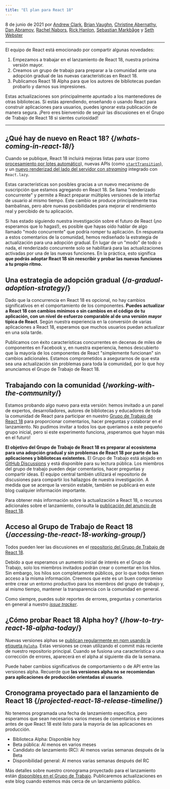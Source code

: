 ```yaml
---
title: "El plan para React 18"
---
```


8 de junio de 2021 por [Andrew Clark](https://twitter.com/acdlite), [Brian Vaughn](https://github.com/bvaughn), [Christine Abernathy](https://twitter.com/abernathyca), [Dan Abramov](https://twitter.com/dan_abramov), [Rachel Nabors](https://twitter.com/rachelnabors), [Rick Hanlon](https://twitter.com/rickhanlonii), [Sebastian Markbåge](https://twitter.com/sebmarkbage) y [Seth Webster](https://twitter.com/sethwebster)

---

<Intro>

El equipo de React está emocionado por compartir algunas novedades:

1. Empezamos a trabajar en el lanzamiento de React 18, nuestra próxima versión mayor.
2. Creamos un grupo de trabajo para preparar a la comunidad ante una adopción gradual de las nuevas características en React 18.
3. Publicamos React 18 Alpha para que los autores de bibliotecas puedan probarlo y darnos sus impresiones.

Estas actualizaciones son principalmente apuntado a los mantenedores de otras bibliotecas. Si estás aprendiendo, enseñando o usando React para construir aplicaciones para usuarios, puedes ignorar esta publicación de manera segura. ¡Pero eres bienvenido de seguir las discusiones en el Grupo de Trabajo de React 18 si sientes curiosidad!

---

</Intro>

## ¿Qué hay de nuevo en React 18? {/*whats-coming-in-react-18*/}

Cuando se publique, React 18 incluirá mejoras listas para usar (como [procesamiento por lotes automático](https://github.com/reactwg/react-18/discussions/21)), nuevas APIs (como [`startTransition`](https://github.com/reactwg/react-18/discussions/41)), y un [nuevo renderizad del lado del servidor con *streaming*](https://github.com/reactwg/react-18/discussions/37) integrado con `React.lazy`.

Estas características son posibles gracias a un nuevo mecanismo de suscripción que estamos agregando en React 18. Se llama "renderizado concurrente" y permite a React preparar múltiples versiones de la interfaz de usuario al mismo tiempo. Este cambio se produce principalmente tras bambalinas, pero abre nuevas posibilidades para mejorar el rendimiento real y percibido de tu aplicación.

Si has estado siguiendo nuestra investigación sobre el futuro de React (¡no esperamos que lo hagas!), es posible que hayas oído hablar de algo llamado "modo concurrente" que podría romper tu aplicación. En respuesta a estos comentarios de la comunidad, hemos rediseñado la estrategia de actualización para una adopción gradual. En lugar de un "modo" de todo o nada, el renderizado concurrente solo se habilitará para las actualizaciones activadas por una de las nuevas funciones. En la práctica, esto significa **que podrás adoptar React 18 sin reescribir y probar las nuevas funciones a tu propio ritmo.**

## Una estrategia de adopción gradual {/*a-gradual-adoption-strategy*/}

Dado que la concurrencia en React 18 es opcional, no hay cambios significativos en el comportamiento de los componentes. **Puedes actualizar a React 18 con cambios mínimos o sin cambios en el código de tu aplicación, con un nivel de esfuerzo comparable al de una versión mayor típica de React**. Según nuestra experiencia en la conversión de varias aplicaciones a React 18, esperamos que muchos usuarios puedan actualizar en una sola tarde.

Publicamos con éxito características concurrentes en decenas de miles de componentes en Facebook y, en nuestra experiencia, hemos descubierto que la mayoría de los componentes de React "simplemente funcionan" sin cambios adicionales. Estamos comprometidos a asegurarnos de que esta sea una actualización sin problemas para toda la comunidad, por lo que hoy anunciamos el Grupo de Trabajo de React 18.

## Trabajando con la comunidad {/*working-with-the-community*/}

Estamos probando algo nuevo para esta versión: hemos invitado a un panel de expertos, desarrolladores, autores de bibliotecas y educadores de toda la comunidad de React para participar en nuestro [Grupo de Trabajo de React 18](https://github.com/reactwg/react-18) para proporcionar comentarios, hacer preguntas y colaborar en el lanzamiento. No pudimos invitar a todos los que queríamos a este pequeño grupo inicial, pero si este experimento funciona, ¡esperamos que hayan más en el futuro!

**El objetivo del Grupo de Trabajo de React 18 es preparar al ecosistema para una adopción gradual y sin problemas de React 18 por parte de las aplicaciones y bibliotecas existentes.** El Grupo de Trabajo está alojado en [GitHub Discussions](https://github.com/reactwg/react-18/discussions) y está disponible para su lectura pública. Los miembros del grupo de trabajo pueden dejar comentarios, hacer preguntas y compartir ideas. El equipo central también utilizará el repositorio de discusiones para compartir los hallazgos de nuestra investigación. A medida que se acerque la versión estable, también se publicará en este blog cualquier información importante.

Para obtener más información sobre la actualización a React 18, o recursos adicionales sobre el lanzamiento, consulta la [publicación del anuncio de React 18](https://github.com/reactwg/react-18/discussions/4).

## Acceso al Grupo de Trabajo de React 18 {/*accessing-the-react-18-working-group*/}

Todos pueden leer las discusiones en el [repositorio del Grupo de Trabajo de React 18](https://github.com/reactwg/react-18).

Debido a que esperamos un aumento inicial de interés en el Grupo de Trabajo, solo los miembros invitados podrán crear o comentar en los hilos. Sin embargo, los hilos son completamente públicos, por lo que todos tienen acceso a la misma información. Creemos que este es un buen compromiso entre crear un entorno productivo para los miembros del grupo de trabajo y, al mismo tiempo, mantener la transparencia con la comunidad en general.

Como siempre, puedes subir reportes de errores, preguntas y comentarios en general a nuestro [*issue tracker*](https://github.com/facebook/react/issues).

## ¿Cómo probar React 18 Alpha hoy? {/*how-to-try-react-18-alpha-today*/}

Nuevas versiones alphas se [publican regularmente en npm usando la etiqueta `@alpha`](https://github.com/reactwg/react-18/discussions/9). Estas versiones se crean utilizando el commit más reciente de nuestro repositorio principal. Cuando se fusiona una característica o una corrección de errores, aparecerá en el alpha al siguiente día de la semana.

Puede haber cambios significativos de comportamiento o de API entre las versiones alpha. Recuerde que **las versiones alpha no se recomiendan para aplicaciones de producción orientadas al usuario**.

## Cronograma proyectado para el lanzamiento de React 18 {/*projected-react-18-release-timeline*/}

No tenemos programada una fecha de lanzamiento específica, pero esperamos que sean necesarios varios meses de comentarios e iteraciones antes de que React 18 esté listo para la mayoría de las aplicaciones en producción.

* Biblioteca Alpha: Disponible hoy
* Beta pública: Al menos en varios meses
* Candidato de lanzamiento (RC): Al menos varias semanas después de la Beta
* Disponibilidad general: Al menos varias semanas después del RC

Más detalles sobre nuestro cronograma proyectado para el lanzamiento están [disponibles en el Grupo de Trabajo](https://github.com/reactwg/react-18/discussions/9). Publicaremos actualizaciones en este blog cuando estemos más cerca de un lanzamiento público.
